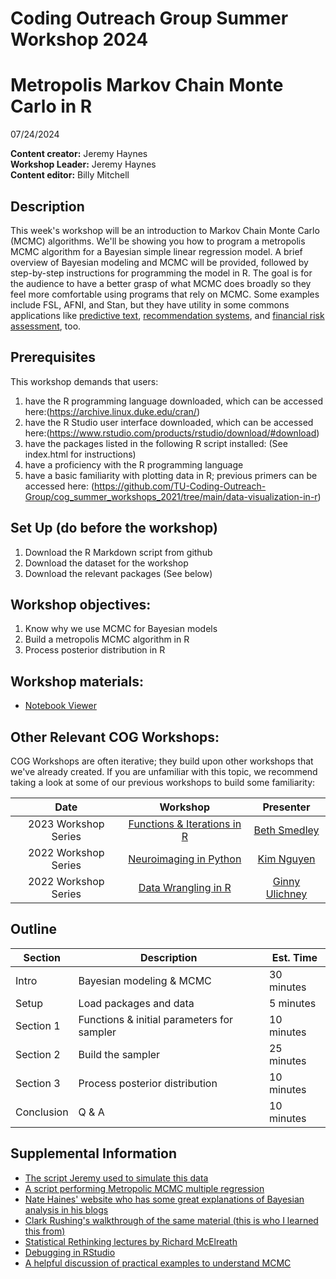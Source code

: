# Coding Outreach Group Summer Workshop 2024
# Metropolis Markov Chain Monte Carlo in R
07/24/2024

__**Content creator:**__ Jeremy Haynes  
__**Workshop Leader:**__ Jeremy Haynes  
__**Content editor:**__ Billy Mitchell

<!-- ### [Full Workshop Recording]()  -->

## Description
This week's workshop will be an introduction to Markov Chain Monte Carlo (MCMC) algorithms. We'll be showing you how to program a metropolis MCMC algorithm for a Bayesian simple linear regression model. A brief overview of Bayesian modeling and MCMC will be provided, followed by step-by-step instructions for programming the model in R. The goal is for the audience to have a better grasp of what MCMC does broadly so they feel more comfortable using programs that rely on MCMC. Some examples include FSL, AFNI, and Stan, but they have utility in some commons applications like [predictive text](https://getrecast.com/monte-carlo-simulations/), [recommendation systems](https://dl.acm.org/doi/10.1145/2507157.2507224), and [financial risk assessment](https://www.mdpi.com/2227-9091/8/1/6), too.

## Prerequisites
This workshop demands that users:
1. have the R programming language downloaded, which can be accessed here:(https://archive.linux.duke.edu/cran/)
2. have the R Studio user interface downloaded, which can be accessed here:(https://www.rstudio.com/products/rstudio/download/#download)
3. have the packages listed in the following R script installed: (See index.html for instructions)
4. have a proficiency with the R programming language
5. have a basic familiarity with plotting data in R; previous primers can be accessed here: (https://github.com/TU-Coding-Outreach-Group/cog_summer_workshops_2021/tree/main/data-visualization-in-r) 

## Set Up (do before the workshop)
1. Download the R Markdown script from github
2. Download the dataset for the workshop
3. Download the relevant packages (See below)
    
## Workshop objectives:
1. Know why we use MCMC for Bayesian models
2. Build a metropolis MCMC algorithm in R
3. Process posterior distribution in R

## Workshop materials:
- [Notebook Viewer](https://tu-coding-outreach-group.github.io/cog_summer_workshops_2024/metro_mcmc_in_r/index.html)

## Other Relevant COG Workshops:
COG Workshops are often iterative; they build upon other workshops that we've already created. If you are unfamiliar with this topic, we recommend taking a look at some of our previous workshops to build some familiarity:

| Date        | Workshop                             | Presenter  |
| :-----------: |:------------------------------------:| :-----------:|
| 2023 Workshop Series    | [Functions & Iterations in R](https://github.com/TU-Coding-Outreach-Group/cog_summer_workshops_2023/tree/master/functions_iterations)                      | [Beth Smedley](https://twitter.com/ebsmed?lang=en) |
| 2022 Workshop Series       | [Neuroimaging in Python](https://github.com/TU-Coding-Outreach-Group/cog_summer_workshops_2022/tree/main/neuroimaging-in-python)                      | [Kim Nguyen](https://twitter.com/kvhnguyen) |
| 2022 Workshop Series       | [Data Wrangling in R](https://github.com/TU-Coding-Outreach-Group/cog_summer_workshops_2022/tree/main/data-wrangling-in-r)                      | [Ginny Ulichney](https://www.linkedin.com/in/ginny-ulichney/) |

## Outline
| Section | Description | Est. Time |
| --- | --- | --- |
| Intro | Bayesian modeling & MCMC | 30 minutes |
| Setup | Load packages and data | 5 minutes |
| Section 1 | Functions & initial parameters for sampler | 10 minutes |
| Section 2 | Build the sampler | 25 minutes |
| Section 3 | Process posterior distribution | 10 minutes |
| Conclusion |  Q & A | 10 minutes |

## Supplemental Information
* [The script Jeremy used to simulate this data](https://github.com/TU-Coding-Outreach-Group/cog_summer_workshops_2024/tree/main/metro_mcmc_in_r/supplement_demand_data_sim.R)
* [A script performing Metropolic MCMC multiple regression](https://github.com/TU-Coding-Outreach-Group/cog_summer_workshops_2024/tree/main/metro_mcmc_in_r/supplement_MetroMCMC_multi_regress.Rmd)
* [Nate Haines' website who has some great explanations of Bayesian analysis in his blogs](http://haines-lab.com/)
* [Clark Rushing's walkthrough of the same material (this is who I learned this from)](https://rushinglab.github.io/WILD6900/articles/metropolis.html)
* [Statistical Rethinking lectures by Richard McElreath](https://www.youtube.com/playlist?list=PLDcUM9US4XdPz-KxHM4XHt7uUVGWWVSus)
* [Debugging in RStudio](https://support.posit.co/hc/en-us/articles/205612627-Debugging-with-the-RStudio-IDE)
* [A helpful discussion of practical examples to understand MCMC](https://stats.stackexchange.com/questions/165/how-would-you-explain-markov-chain-monte-carlo-mcmc-to-a-layperson) 
